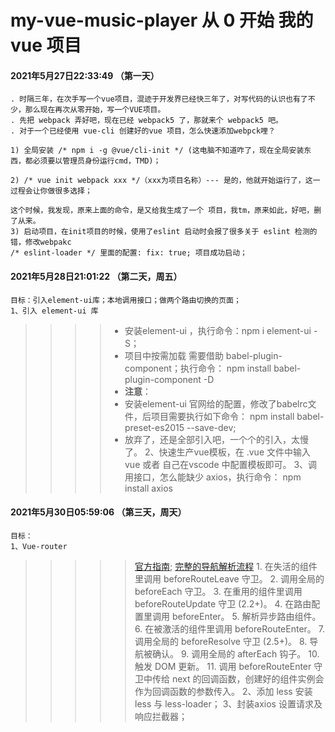 # my-vue-music-player 从 0 开始 我的 vue 项目

#### 2021年5月27日22:33:49 （第一天）
    . 时隔三年，在次手写一个vue项目，混迹于开发界已经快三年了，对写代码的认识也有了不少，那么现在再次从零开始，写一个VUE项目。
    . 先把 webpack 弄好吧，现在已经 webpack5 了，那就来个 webpack5 吧。
    . 对于一个已经使用 vue-cli 创建好的vue 项目，怎么快速添加webpck哩？

    1) 全局安装 /* npm i -g @vue/cli-init */ (这电脑不知道咋了，现在全局安装东西，都必须要以管理员身份运行cmd，TMD)；

    2) /* vue init webpack xxx */（xxx为项目名称）--- 是的，他就开始运行了，这一过程会让你做很多选择；

    这个时候，我发现，原来上面的命令，是又给我生成了一个 项目，我tm，原来如此，好吧，删了从来。
    3) 启动项目，在init项目的时候，使用了eslint 启动时会报了很多关于 eslint 检测的错，修改webpakc
    /* eslint-loader */ 里面的配置: fix: true; 项目成功启动；

#### 2021年5月28日21:01:22 （第二天，周五）
    目标：引入element-ui库；本地调用接口；做两个路由切换的页面；
    1、引入 element-ui 库
  >>>>* 安装element-ui ，执行命令：npm i element-ui -S；
  >>>>* 项目中按需加载 需要借助 babel-plugin-component；执行命令： npm install babel-plugin-component -D
  >>>>* **注意**：
  >>>>* 安装element-ui 官网给的配置，修改了babelrc文件，后项目需要执行如下命令： npm install babel-preset-es2015 --save-dev;
  >>>>* 放弃了，还是全部引入吧，一个个的引入，太慢了。
    2、快速生产vue模板，在 .vue 文件中输入vue 或者 自己在vscode 中配置模板即可。
    3、调用接口，怎么能缺少 axios，执行命令： npm install axios

#### 2021年5月30日05:59:06 （第三天，周天）
    目标：
    1、Vue-router
  >>>>>[官方指南](https://router.vuejs.org/zh/guide/);
  >>>>>[完整的导航解析流程](https://router.vuejs.org/zh/guide/advanced/navigation-guards.html#%E7%BB%84%E4%BB%B6%E5%86%85%E7%9A%84%E5%AE%88%E5%8D%AB)
        1. 在失活的组件里调用 beforeRouteLeave 守卫。
        2. 调用全局的 beforeEach 守卫。
        3. 在重用的组件里调用 beforeRouteUpdate 守卫 (2.2+)。
        4. 在路由配置里调用 beforeEnter。
        5. 解析异步路由组件。
        6. 在被激活的组件里调用 beforeRouteEnter。
        7. 调用全局的 beforeResolve 守卫 (2.5+)。
        8. 导航被确认。
        9. 调用全局的 afterEach 钩子。
        10. 触发 DOM 更新。
        11. 调用 beforeRouteEnter 守卫中传给 next 的回调函数，创建好的组件实例会作为回调函数的参数传入。
    2、添加 less
      安装 less 与 less-loader；
    3、封装axios 设置请求及响应拦截器；
